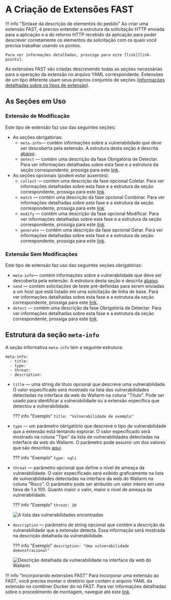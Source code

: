 [link-points]:          points/intro.md
[link-detect]:          detect/phase-detect.md
[link-collect]:         phase-collect.md
[link-match]:           phase-match.md
[link-modify]:          phase-modify.md
[link-send]:            phase-send.md
[link-generate]:        phase-generate.md
[link-extensions]:      using-extension.md
[link-ext-logic]:       logic.md
[link-vuln-list]:       ../VULN-LIST.md

[img-vulns]:            ../../images/fast/dsl/en/create-extension/vulnerabilities.png
[img-vuln-details]:     ../../images/fast/dsl/en/create-extension/vuln_details.png

[anchor-meta-info]:     #structure-of-the-meta-info-section

# A Criação de Extensões FAST 

!!! info "Sintaxe da descrição de elementos do pedido"
    Ao criar uma extensão FAST, é preciso entender a estrutura da solicitação HTTP enviada para a aplicação e a do retorno HTTP recebido da aplicação para poder descrever corretamente os elementos da solicitação com os quais você precisa trabalhar usando os pontos. 

    Para ver informações detalhadas, prossiga para este [link][link-points].

As extensões FAST são criadas descrevendo todas as seções necessárias para a operação da extensão no arquivo YAML correspondente. Extensões de um tipo diferente usam seus próprios conjuntos de seções ([informações detalhadas sobre os tipos de extensão][link-ext-logic]).

## As Seções em Uso

### Extensão de Modificação

Este tipo de extensão faz uso das seguintes seções:
* As seções obrigatórias:
    * `meta-info`— contém informações sobre a vulnerabilidade que deve ser descoberta pela extensão. A estrutura desta seção é descrita [abaixo][anchor-meta-info].
    * `detect` — contém uma descrição da fase Obrigatória de Detectar. Para ver informações detalhadas sobre esta fase e a estrutura da seção correspondente, prossiga para este [link][link-detect].
* As seções opcionais (podem estar ausentes):
    * `collect` — contém uma descrição da fase opcional Coletar. Para ver informações detalhadas sobre esta fase e a estrutura da seção correspondente, prossiga para este [link][link-collect].
    * `match` — contém uma descrição da fase opcional Combinar. Para ver informações detalhadas sobre esta fase e a estrutura da seção correspondente, prossiga para este [link][link-match].
    * `modify` — contém uma descrição da fase opcional Modificar. Para ver informações detalhadas sobre esta fase e a estrutura da seção correspondente, prossiga para este [link][link-modify].
    * `generate` — contém uma descrição da fase opcional Gerar. Para ver informações detalhadas sobre esta fase e a estrutura da seção correspondente, prossiga para este [link][link-generate].


### Extensão Sem Modificações

Este tipo de extensão faz uso das seguintes seções obrigatórias:
* `meta-info`— contém informações sobre a vulnerabilidade que deve ser descoberta pela extensão. A estrutura desta seção é descrita [abaixo][anchor-meta-info].
* `send` — contém solicitações de teste pré-definidas para serem enviadas a um host que está listado em uma solicitação de linha de base. Para ver informações detalhadas sobre esta fase e a estrutura da seção correspondente, prossiga para este [link][link-send].
* `detect` — contém uma descrição da fase Obrigatória de Detectar. Para ver informações detalhadas sobre esta fase e a estrutura da seção correspondente, prossiga para este [link][link-detect].

## Estrutura da seção `meta-info`

A seção informativa `meta-info` tem a seguinte estrutura:

```
meta-info:
  - title:
  - type:
  - threat:
  - description:
```

* `title` — uma string de título opcional que descreve uma vulnerabilidade. O valor especificado será mostrado na lista das vulnerabilidades detectadas na interface da web do Wallarm na coluna "Título". Pode ser usado para identificar a vulnerabilidade ou a extensão específica que detectou a vulnerabilidade.

    ??? info "Exemplo"
        `title: "Vulnerabilidade de exemplo"`

* `type` — um parâmetro obrigatório que descreve o tipo de vulnerabilidade que a extensão está tentando explorar. O valor especificado será mostrado na coluna "Tipo" da lista de vulnerabilidades detectadas na interface da web do Wallarm. O parâmetro pode assumir um dos valores que são descritos [aqui][link-vuln-list].
   
    ??? info "Exemplo"
        `type: sqli`    

* `threat` — parâmetro opcional que define o nível de ameaça da vulnerabilidade. O valor especificado será exibido graficamente na lista de vulnerabilidades detectadas na interface da web do Wallarm na coluna "Risco". O parâmetro pode ser atribuído um valor inteiro em uma faixa de 1 a 100. Quanto maior o valor, maior o nível de ameaça da vulnerabilidade. 

    ??? info "Exemplo"
        `threat: 20`
    
    ![A lista das vulnerabilidades encontradas][img-vulns]

* `description` — parâmetro de string opcional que contém a descrição da vulnerabilidade que a extensão detecta. Essa informação será mostrada na descrição detalhada da vulnerabilidade.
    
    ??? info "Exemplo"
        `description: "Uma vulnerabilidade demonstracional"`    
    
    ![Descrição detalhada da vulnerabilidade na interface da web do Wallarm][img-vuln-details]
    
!!! info "Incorporando extensões FAST"
    Para incorporar uma extensão ao FAST, você precisa montar o diretório que contém o arquivo YAML da extensão no contêiner Docker do nó FAST. Para ver informações detalhadas sobre o procedimento de montagem, navegue até este [link][link-extensions].